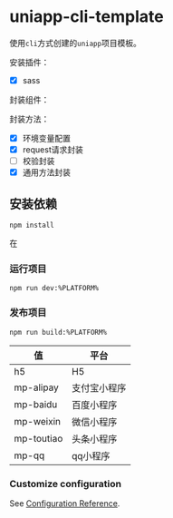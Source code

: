 # uniapp-cli-template
使用`cli`方式创建的`uniapp`项目模板。

安装插件：

-[x] sass 


封装组件：


封装方法：
-[x] 环境变量配置
-[x] request请求封装 
-[ ] 校验封装 
-[x] 通用方法封装

## 安装依赖
```
npm install
```
在
### 运行项目
```
npm run dev:%PLATFORM%
```
### 发布项目
```
npm run build:%PLATFORM%
```

|  值   |平台  |
|  ----  | ----  |
| h5  | H5 |
| mp-alipay  | 支付宝小程序 |
| mp-baidu  | 百度小程序 |
| mp-weixin  | 微信小程序 |
| mp-toutiao  | 头条小程序 |
| mp-qq  | qq小程序 |

### Customize configuration
See [Configuration Reference](https://cli.vuejs.org/config/).
